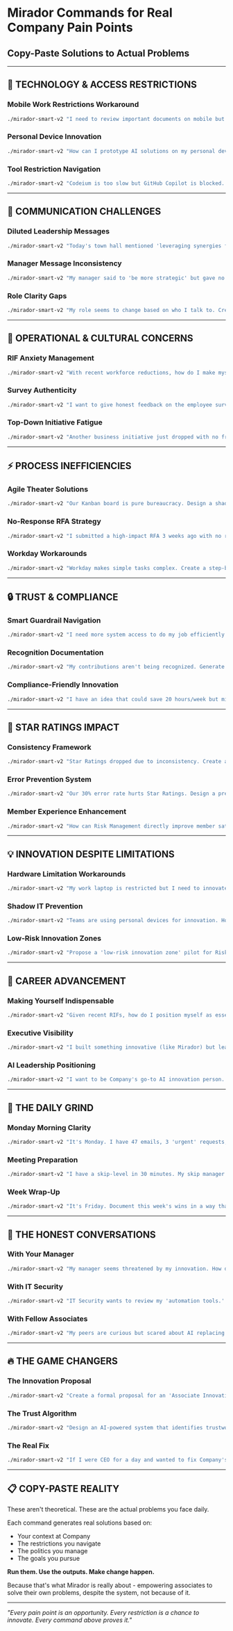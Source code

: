 # Mirador Commands for Real Company Pain Points
## Copy-Paste Solutions to Actual Problems

---

## 🔧 TECHNOLOGY & ACCESS RESTRICTIONS

### Mobile Work Restrictions Workaround
```bash
./mirador-smart-v2 "I need to review important documents on mobile but can't screenshot or use Office apps. Create a compliant workflow that maintains productivity without violating AUP."
```

### Personal Device Innovation
```bash
./mirador-smart-v2 "How can I prototype AI solutions on my personal device while ensuring they're enterprise-ready and compliant when I bring them to work?"
```

### Tool Restriction Navigation
```bash
./mirador-smart-v2 "Codeium is too slow but GitHub Copilot is blocked. What approved tools can I chain together to achieve similar productivity gains?"
```

---

## 💬 COMMUNICATION CHALLENGES

### Diluted Leadership Messages
```bash
./mirador-smart-v2 "Today's town hall mentioned 'leveraging synergies for customer-obsessed innovation.' Translate this into 5 specific actions I can take this week in Risk Management."
```

### Manager Message Inconsistency
```bash
./mirador-smart-v2 "My manager said to 'be more strategic' but gave no specifics. Generate a strategic plan for Risk Management that I can review with them, including concrete deliverables."
```

### Role Clarity Gaps
```bash
./mirador-smart-v2 "My role seems to change based on who I talk to. Create a clear RACI matrix for my position based on Risk Management Professional II standard responsibilities."
```

---

## 🏢 OPERATIONAL & CULTURAL CONCERNS

### RIF Anxiety Management
```bash
./mirador-smart-v2 "With recent workforce reductions, how do I make myself indispensable while maintaining work-life balance? Focus on Risk Management value creation."
```

### Survey Authenticity
```bash
./mirador-smart-v2 "I want to give honest feedback on the employee survey without risking scrutiny. How do I frame constructive criticism positively?"
```

### Top-Down Initiative Fatigue
```bash
./mirador-smart-v2 "Another business initiative just dropped with no frontline input. How do I implement it efficiently while addressing the actual problems it ignores?"
```

---

## ⚡ PROCESS INEFFICIENCIES

### Agile Theater Solutions
```bash
./mirador-smart-v2 "Our Kanban board is pure bureaucracy. Design a shadow tracking system that satisfies management while actually helping me work efficiently."
```

### No-Response RFA Strategy
```bash
./mirador-smart-v2 "I submitted a high-impact RFA 3 weeks ago with no response. Craft a follow-up strategy that gets attention without seeming pushy."
```

### Workday Workarounds
```bash
./mirador-smart-v2 "Workday makes simple tasks complex. Create a step-by-step guide for common tasks like PTO requests that I can share with my team."
```

---

## 🔒 TRUST & COMPLIANCE

### Smart Guardrail Navigation
```bash
./mirador-smart-v2 "I need more system access to do my job efficiently but don't want AUP violations. Create a business case for trusted associate privileges in Risk Management."
```

### Recognition Documentation
```bash
./mirador-smart-v2 "My contributions aren't being recognized. Generate a weekly impact report template that makes my value undeniable to leadership."
```

### Compliance-Friendly Innovation
```bash
./mirador-smart-v2 "I have an idea that could save 20 hours/week but might push compliance boundaries. How do I pilot it safely with full documentation?"
```

---

## 🌟 STAR RATINGS IMPACT

### Consistency Framework
```bash
./mirador-smart-v2 "Star Ratings dropped due to inconsistency. Create a checklist system for my team that ensures every process follows the same high standard."
```

### Error Prevention System
```bash
./mirador-smart-v2 "Our 30% error rate hurts Star Ratings. Design a pre-check system that catches mistakes before they impact members."
```

### Member Experience Enhancement
```bash
./mirador-smart-v2 "How can Risk Management directly improve member satisfaction scores? Give me 5 initiatives I can implement without additional resources."
```

---

## 💡 INNOVATION DESPITE LIMITATIONS

### Hardware Limitation Workarounds
```bash
./mirador-smart-v2 "My work laptop is restricted but I need to innovate. What can I build using only approved tools that demonstrates AI value?"
```

### Shadow IT Prevention
```bash
./mirador-smart-v2 "Teams are using personal devices for innovation. How do I channel this energy into compliant solutions that IT will actually support?"
```

### Low-Risk Innovation Zones
```bash
./mirador-smart-v2 "Propose a 'low-risk innovation zone' pilot for Risk Management where guardrails are relaxed for non-PHI work. Include success metrics."
```

---

## 🚀 CAREER ADVANCEMENT

### Making Yourself Indispensable
```bash
./mirador-smart-v2 "Given recent RIFs, how do I position myself as essential to Company's AI transformation while excelling in my current Risk Management role?"
```

### Executive Visibility
```bash
./mirador-smart-v2 "I built something innovative (like Mirador) but leadership doesn't know. Create a strategic reveal plan that builds support without threatening anyone."
```

### AI Leadership Positioning
```bash
./mirador-smart-v2 "I want to be Company's go-to AI innovation person. What specific actions over the next 90 days would make this transition inevitable?"
```

---

## 🎯 THE DAILY GRIND

### Monday Morning Clarity
```bash
./mirador-smart-v2 "It's Monday. I have 47 emails, 3 'urgent' requests, and a town hall at 2pm. Create a prioritized action plan that addresses everything efficiently."
```

### Meeting Preparation
```bash
./mirador-smart-v2 "I have a skip-level in 30 minutes. My skip manager cares about innovation and Star Ratings. Prepare talking points that showcase my value."
```

### Week Wrap-Up
```bash
./mirador-smart-v2 "It's Friday. Document this week's wins in a way that builds my case for promotion while helping my manager look good too."
```

---

## 💬 THE HONEST CONVERSATIONS

### With Your Manager
```bash
./mirador-smart-v2 "My manager seems threatened by my innovation. How do I share Mirador's success in a way that makes them a champion, not a blocker?"
```

### With IT Security
```bash
./mirador-smart-v2 "IT Security wants to review my 'automation tools.' Prepare a presentation that shows complete compliance while highlighting innovation value."
```

### With Fellow Associates
```bash
./mirador-smart-v2 "My peers are curious but scared about AI replacing them. How do I introduce Mirador as an empowerment tool, not a threat?"
```

---

## 🔥 THE GAME CHANGERS

### The Innovation Proposal
```bash
./mirador-smart-v2 "Create a formal proposal for an 'Associate Innovation Lab' where employees can build solutions like Mirador with reduced restrictions but full accountability."
```

### The Trust Algorithm
```bash
./mirador-smart-v2 "Design an AI-powered system that identifies trustworthy associates for increased access privileges based on their track record, not their title."
```

### The Real Fix
```bash
./mirador-smart-v2 "If I were CEO for a day and wanted to fix Company's real problems, what 5 changes would have the biggest impact on associate satisfaction and Star Ratings?"
```

---

## 📋 COPY-PASTE REALITY

These aren't theoretical. These are the actual problems you face daily.

Each command generates real solutions based on:
- Your context at Company
- The restrictions you navigate
- The politics you manage
- The goals you pursue

**Run them. Use the outputs. Make change happen.**

Because that's what Mirador is really about - empowering associates to solve their own problems, despite the system, not because of it.

---

*"Every pain point is an opportunity. Every restriction is a chance to innovate. Every command above proves it."*